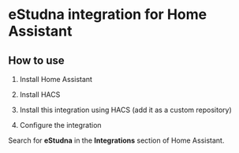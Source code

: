 # eStudna integration for Home Assistant

## How to use

1. Install Home Assistant

2. Install HACS

3. Install this integration using HACS (add it as a custom repository)

4. Configure the integration

Search for **eStudna** in the **Integrations** section of Home Assistant.

